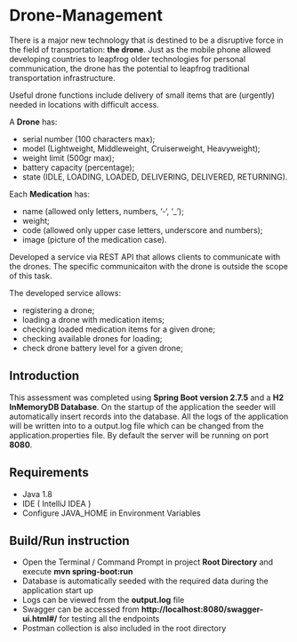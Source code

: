 # Drone-Management
There is a major new technology that is destined to be a disruptive force in the field of transportation: **the drone**. Just as the mobile phone allowed developing countries to leapfrog older technologies for personal communication, the drone has the potential to leapfrog traditional transportation infrastructure.

Useful drone functions include delivery of small items that are (urgently) needed in locations with difficult access.

A **Drone** has:
- serial number (100 characters max);
- model (Lightweight, Middleweight, Cruiserweight, Heavyweight);
- weight limit (500gr max);
- battery capacity (percentage);
- state (IDLE, LOADING, LOADED, DELIVERING, DELIVERED, RETURNING).

Each **Medication** has: 
- name (allowed only letters, numbers, ‘-‘, ‘_’);
- weight;
- code (allowed only upper case letters, underscore and numbers);
- image (picture of the medication case).

Developed a service via REST API that allows clients to communicate with the drones. The specific communicaiton with the drone is outside the scope of this task. 

The developed service allows:
- registering a drone;
- loading a drone with medication items;
- checking loaded medication items for a given drone; 
- checking available drones for loading;
- check drone battery level for a given drone;

## Introduction
This assessment was completed using **Spring Boot version 2.7.5** and a **H2 InMemoryDB Database**. On the startup of the application the seeder will automatically insert records into the database. All the logs of the application will be written into to a output.log file which can be changed from the application.properties file. By default the server will be running on port **8080**. 

## Requirements
- Java 1.8
- IDE ( IntelliJ IDEA )
- Configure JAVA_HOME in Environment Variables

## Build/Run instruction
- Open the Terminal / Command Prompt in project **Root Directory** and execute **mvn spring-boot:run**
- Database is automatically seeded with the required data during the application start up
- Logs can be viewed from the **output.log** file
- Swagger can be accessed from **http://localhost:8080/swagger-ui.html#/** for testing all the endpoints
- Postman collection is also included in the root directory

